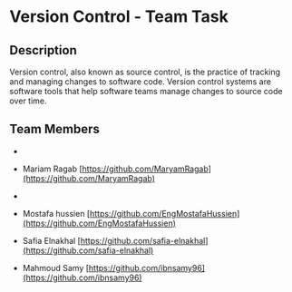 # Version Control - Team Task

## Description

Version control, also known as source control, is the practice of tracking and managing changes to software code. Version control systems are software tools that help software teams manage changes to source code over time.

## Team Members

-
- Mariam Ragab [https://github.com/MaryamRagab](https://github.com/MaryamRagab)

-
- Mostafa hussien [https://github.com/EngMostafaHussien](https://github.com/EngMostafaHussien)
- Safia Elnakhal [https://github.com/safia-elnakhal](https://github.com/safia-elnakhal)
- Mahmoud Samy [https://github.com/ibnsamy96](https://github.com/ibnsamy96)

